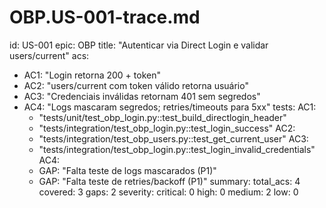 # OBP.US-001-trace.md
id: US-001
epic: OBP
title: "Autenticar via Direct Login e validar users/current"
acs:
  - AC1: "Login retorna 200 + token"
  - AC2: "users/current com token válido retorna usuário"
  - AC3: "Credenciais inválidas retornam 401 sem segredos"
  - AC4: "Logs mascaram segredos; retries/timeouts para 5xx"
tests:
  AC1:
    - "tests/unit/test_obp_login.py::test_build_directlogin_header"
    - "tests/integration/test_obp_login.py::test_login_success"
  AC2:
    - "tests/integration/test_obp_users.py::test_get_current_user"
  AC3:
    - "tests/integration/test_obp_login.py::test_login_invalid_credentials"
  AC4:
    - GAP: "Falta teste de logs mascarados (P1)"
    - GAP: "Falta teste de retries/backoff (P1)"
summary:
  total_acs: 4
  covered: 3
  gaps: 2
  severity:
    critical: 0
    high: 0
    medium: 2
    low: 0
